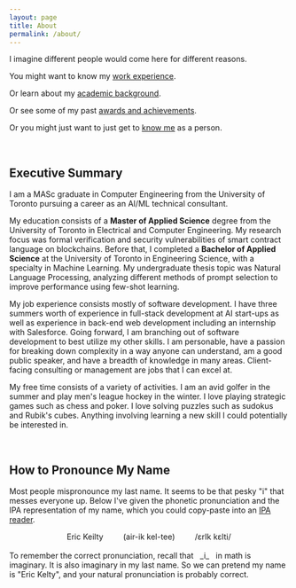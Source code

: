 ```yaml
---
layout: page
title: About
permalink: /about/
---
```


I imagine different people would come here for different reasons.

You might want to know my [work experience](/about/professional-career).

Or learn about my [academic background](/about/academic-career).

Or see some of my past [awards and achievements](/about/awards-and-achievements).

Or you might just want to just get to [know me](/about/personal-interests) as a person.

<br>

## Executive Summary

I am a MASc graduate in Computer Engineering from the University of Toronto pursuing a career as an AI/ML technical consultant. 

My education consists of a **Master of Applied Science** degree from the University of Toronto in Electrical and Computer Engineering. My research focus was formal verification and security vulnerabilities of smart contract language on blockchains. Before that, I completed a **Bachelor of Applied Science** at the University of Toronto in Engineering Science, with a specialty in Machine Learning. My undergraduate thesis topic was Natural Language Processing, analyzing different methods of prompt selection to improve performance using few-shot learning.

My job experience consists mostly of software development. I have three summers worth of experience in full-stack development at AI start-ups as well as experience in back-end web development including an internship with Salesforce. Going forward, I am branching out of software development to best utilize my other skills. I am personable, have a passion for breaking down complexity in a way anyone can understand, am a good public speaker, and have a breadth of knowledge in many areas. Client-facing consulting or management are jobs that I can excel at.

My free time consists of a variety of activities. I am an avid golfer in the summer and play men's league hockey in the winter. I love playing strategic games such as chess and poker. I love solving puzzles such as sudokus and Rubik's cubes. Anything involving learning a new skill I could potentially be interested in.


<br>

## How to Pronounce My Name

Most people mispronounce my last name. It seems to be that pesky "i" that messes everyone up. Below I've given the phonetic pronunciation and the IPA representation of my name, which you could copy-paste into an <a href="http://ipa-reader.xyz/" target="_blank">IPA reader</a>.

<center>
    Eric Keilty &ensp;&ensp;&ensp;&ensp; (air-ik kel-tee) &ensp;&ensp;&ensp;&ensp; /&epsilon;rIk k&epsilon;lti/
</center>
<br>
To remember the correct pronunciation, recall that &nbsp; _i_ &nbsp; in math is imaginary. It is also imaginary in my last name. So we can pretend my name is "Eric Kelty", and your natural pronunciation is probably correct.